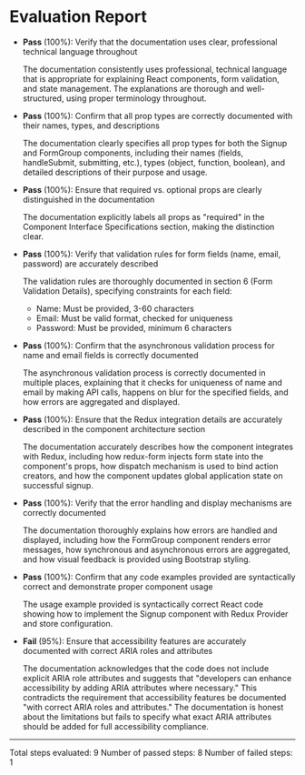 # Evaluation Report

- **Pass** (100%): Verify that the documentation uses clear, professional technical language throughout
  
  The documentation consistently uses professional, technical language that is appropriate for explaining React components, form validation, and state management. The explanations are thorough and well-structured, using proper terminology throughout.

- **Pass** (100%): Confirm that all prop types are correctly documented with their names, types, and descriptions
  
  The documentation clearly specifies all prop types for both the Signup and FormGroup components, including their names (fields, handleSubmit, submitting, etc.), types (object, function, boolean), and detailed descriptions of their purpose and usage.

- **Pass** (100%): Ensure that required vs. optional props are clearly distinguished in the documentation
  
  The documentation explicitly labels all props as "required" in the Component Interface Specifications section, making the distinction clear.

- **Pass** (100%): Verify that validation rules for form fields (name, email, password) are accurately described
  
  The validation rules are thoroughly documented in section 6 (Form Validation Details), specifying constraints for each field:
  - Name: Must be provided, 3-60 characters
  - Email: Must be valid format, checked for uniqueness
  - Password: Must be provided, minimum 6 characters

- **Pass** (100%): Confirm that the asynchronous validation process for name and email fields is correctly documented
  
  The asynchronous validation process is correctly documented in multiple places, explaining that it checks for uniqueness of name and email by making API calls, happens on blur for the specified fields, and how errors are aggregated and displayed.

- **Pass** (100%): Ensure that the Redux integration details are accurately described in the component architecture section
  
  The documentation accurately describes how the component integrates with Redux, including how redux-form injects form state into the component's props, how dispatch mechanism is used to bind action creators, and how the component updates global application state on successful signup.

- **Pass** (100%): Verify that the error handling and display mechanisms are correctly documented
  
  The documentation thoroughly explains how errors are handled and displayed, including how the FormGroup component renders error messages, how synchronous and asynchronous errors are aggregated, and how visual feedback is provided using Bootstrap styling.

- **Pass** (100%): Confirm that any code examples provided are syntactically correct and demonstrate proper component usage
  
  The usage example provided is syntactically correct React code showing how to implement the Signup component with Redux Provider and store configuration.

- **Fail** (95%): Ensure that accessibility features are accurately documented with correct ARIA roles and attributes
  
  The documentation acknowledges that the code does not include explicit ARIA role attributes and suggests that "developers can enhance accessibility by adding ARIA attributes where necessary." This contradicts the requirement that accessibility features be documented "with correct ARIA roles and attributes." The documentation is honest about the limitations but fails to specify what exact ARIA attributes should be added for full accessibility compliance.

---

Total steps evaluated: 9
Number of passed steps: 8
Number of failed steps: 1
